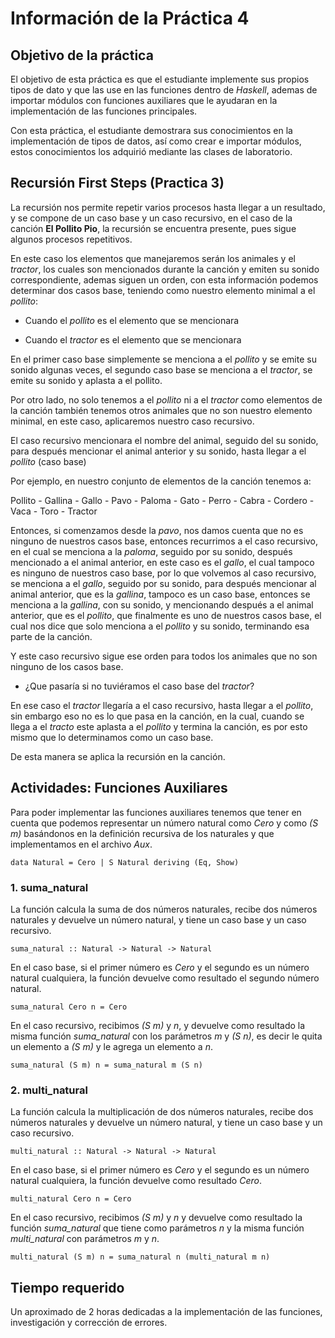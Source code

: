 # Información de la Práctica 4

## Objetivo de la práctica

El objetivo de esta práctica es que el estudiante implemente sus propios tipos de dato y que las use en las funciones dentro de *Haskell*, ademas de importar módulos con funciones auxiliares que le ayudaran en la implementación de las funciones principales.

Con esta práctica, el estudiante demostrara sus conocimientos en la implementación de tipos de datos, así como crear e importar módulos, estos conocimientos los adquirió mediante las clases de laboratorio.

## Recursión First Steps (Practica 3)

La recursión nos permite repetir varios procesos hasta llegar a un resultado, y se compone de un caso base y un caso recursivo, en el caso de la canción **El Pollito Pio**, la recursión se encuentra presente, pues sigue algunos procesos repetitivos.

En este caso los elementos que manejaremos serán los animales y el *tractor*, los cuales son mencionados durante la canción y emiten su sonido correspondiente, ademas siguen un orden, con esta información podemos determinar dos casos base, teniendo como nuestro elemento minimal a el *pollito*:

* Cuando el *pollito* es el elemento que se mencionara

* Cuando el *tractor* es el elemento que se mencionara

En el primer caso base simplemente se menciona a el *pollito* y se emite su sonido algunas veces, el segundo caso base se menciona a el *tractor*, se emite su sonido y aplasta a el pollito.

Por otro lado, no solo tenemos a el *pollito* ni a el *tractor* como elementos de la canción también tenemos otros animales que no son nuestro elemento minimal, en este caso, aplicaremos nuestro caso recursivo.

El caso recursivo mencionara el nombre del animal, seguido del su sonido, para después mencionar el animal anterior y su sonido, hasta llegar a el *pollito* (caso base)

Por ejemplo, en nuestro conjunto de elementos de la canción tenemos a:

Pollito - Gallina - Gallo - Pavo - Paloma - Gato - Perro - Cabra - Cordero - Vaca - Toro - Tractor

Entonces, si comenzamos desde la *pavo*, nos damos cuenta que no es ninguno de nuestros casos base, entonces recurrimos a el caso recursivo, en el cual se menciona a la *paloma*, seguido por su sonido, después mencionado a el animal anterior, en este caso es el *gallo*, el cual tampoco es ninguno de nuestros caso base, por lo que volvemos al caso recursivo, se menciona a el *gallo*, seguido por su sonido, para después mencionar al animal anterior, que es la *gallina*, tampoco es un caso base, entonces se menciona a la *gallina*, con su sonido, y mencionando después a el animal anterior, que es el *pollito*, que finalmente es uno de nuestros casos base, el cual nos dice que solo menciona a el *pollito* y su sonido, terminando esa parte de la canción.

Y este caso recursivo sigue ese orden para todos los animales que no son ninguno de los casos base.

* ¿Que pasaría si no tuviéramos  el caso base del *tractor*?

En ese caso el *tractor* llegaría a el caso recursivo, hasta llegar a el *pollito*, sin embargo eso no es lo que pasa en la canción, en la cual, cuando se llega a el *tracto* este aplasta a el *pollito* y termina la canción, es por esto mismo que lo determinamos como un caso base.

De esta manera se aplica la recursión en la canción.

## Actividades: Funciones Auxiliares

Para poder implementar las funciones auxiliares tenemos que tener en cuenta que podemos representar un número natural como *Cero* y como *(S m)* basándonos en la definición recursiva de los naturales y que implementamos en el archivo *Aux*.

```
data Natural = Cero | S Natural deriving (Eq, Show)
```

### 1. suma_natural

La función calcula la suma de dos números naturales, recibe dos números naturales y devuelve un número natural, y tiene un caso base y un caso recursivo.

```
suma_natural :: Natural -> Natural -> Natural
```

En el caso base, si el primer número es *Cero* y el segundo es un número natural cualquiera, la función devuelve como resultado el segundo número natural.

```
suma_natural Cero n = Cero
```

En el caso recursivo, recibimos *(S m)* y *n*, y devuelve como resultado la misma función *suma_natural* con los parámetros *m* y *(S n)*, es decir le quita un elemento a *(S m)* y le agrega un elemento a *n*.

```
suma_natural (S m) n = suma_natural m (S n)
```

### 2. multi_natural

La función calcula la multiplicación de dos números naturales, recibe dos números naturales y devuelve un número natural, y tiene un caso base y un caso recursivo.

```
multi_natural :: Natural -> Natural -> Natural
```

En el caso base, si el primer número es *Cero* y el segundo es un número natural cualquiera, la función devuelve como resultado *Cero*.

```
multi_natural Cero n = Cero
```

En el caso recursivo, recibimos *(S m)* y *n* y devuelve como resultado la función *suma_natural* que tiene como parámetros *n* y la misma función *multi_natural* con parámetros *m* y *n*.

```
multi_natural (S m) n = suma_natural n (multi_natural m n)
```

## Tiempo requerido

Un aproximado de 2 horas dedicadas a la implementación de las funciones, investigación y corrección de errores.
